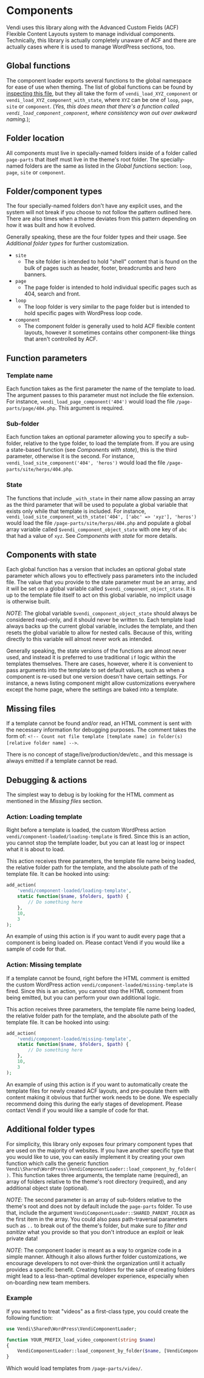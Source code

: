 # Components
Vendi uses this library along with
the Advanced Custom Fields (ACF) Flexible Content Layouts system to manage individual components. Technically,
this library is actually completely unaware of ACF and there are actually cases where it is used to manage
WordPress sections, too.

## Global functions
The component loader exports several functions to the global namespace for ease of use when theming. The list of
global functions can be found by
[inspecting this file](https://github.com/vendi-advertising/vendi-component-loader/blob/master/includes/Functions.php),
but they all take the form of `vendi_load_XYZ_component` or `vendi_load_XYZ_component_with_state`, where `XYZ` can be
one of `loop`, `page`, `site` or `component`. (_Yes, this does mean that there's a function called
`vendi_load_component_component`, where consistency won out over awkward naming._);

## Folder location
All components must live in specially-named folders inside of a folder called `page-parts` that itself must live in
the theme's root folder. The specially-named folders are the same as listed in the *Global functions* section:
`loop`, `page`, `site` or `component`.

## Folder/component types
The four specially-named folders don't have any explicit uses, and the system will not break if you choose to not
follow the pattern outlined here. There are also times when a theme deviates from this pattern depending on how it was
built and how it evolved.

Generally speaking, these are the four folder types and their usage. See *Additional folder types* for further
customization.

  * `site`
    * The site folder is intended to hold "shell" content that is found on the bulk of pages such as header, footer,
      breadcrumbs and hero banners.
  * `page`
    * The page folder is intended to hold individual specific pages such as 404, search and front.
  * `loop`
    * The loop folder is very similar to the page folder but is intended to hold specific pages with WordPress loop
      code.
  * `component`
    * The component folder is generally used to hold ACF flexible content layouts, however it sometimes contains
      other component-like things that aren't controlled by ACF.

## Function parameters
### Template name
Each function takes as the first parameter the name of the template to load. The argument passes to this parameter
must not include the file extension. For instance, `vendi_load_page_component('404')` would load the file
`/page-parts/page/404.php`. This argument is required.

### Sub-folder
Each function takes an optional parameter allowing you to specify a sub-folder, relative to the type folder, to load
the template from. If you are using a state-based function (see *Components with state*), this is the third parameter,
otherwise it is the second.  For instance, `vendi_load_site_component('404', 'heros')` would load the file
`/page-parts/site/herps/404.php`.

### State
The functions that include `_with_state` in their name allow passing an array as the third parameter that will
be used to populate a global variable that exists only while that template is included. For instance,
`vendi_load_site_component_with_state('404', ['abc' => 'xyz'], 'heros')` would load the file
`/page-parts/site/herps/404.php` and populate a global array variable called `$vendi_component_object_state` with one
key of `abc` that had a value of `xyz`. See *Components with state* for more details.

## Components with state
Each global function has a version that includes an optional global state parameter which allows you to effectively
pass parameters into the included file. The value that you provide to the state parameter must be an array, and it will
be set on a global variable called `$vendi_component_object_state`. It is up to the template file itself to act on
this global variable, no implicit usage is otherwise built.

*NOTE*: The global variable `$vendi_component_object_state` should always be considered read-only, and it should never
be written to. Each template load always backs up the current global variable, includes the template, and then resets
the global variable to allow for nested calls. Because of this, writing directly to this variable will almost never
work as intended.

Generally speaking, the state versions of the functions are almost never used, and instead it is preferred to use
traditional `if` logic within the templates themselves. There are cases, however, where it is convenient to pass
arguments into the template to set default values, such as when a component is re-used but one version doesn't
have certain settings. For instance, a news listing component might allow customizations everywhere except the
home page, where the settings are baked into a template.

## Missing files
If a template cannot be found and/or read, an HTML comment is sent with the necessary information for debugging
purposes. The comment takes the form of:
`<!-- Count not file template [template name] in folder(s) [relative folder name] -->`.

There is no concept of stage/live/production/dev/etc., and this message is always emitted if a template cannot be read.

## Debugging & actions
The simplest way to debug is by looking for the HTML comment as mentioned in the *Missing files* section.

### Action: Loading template
Right before a template is loaded, the custom WordPress action `vendi/component-loaded/loading-template` is fired.
Since this is an action, you cannot stop the template loader, but you can at least log or inspect what it is about
to load.

This action receives three parameters, the template file name being loaded, the relative folder path for the template,
and the absolute path of the template file. It can be hooked into using:

```php
add_action(
    'vendi/component-loaded/loading-template',
    static function($name, $folders, $path) {
        // Do something here
    },
    10,
    3
);
```

An example of using this action is if you want to audit every page that a component is being loaded on. Please
contact Vendi if you would like a sample of code for that.

### Action: Missing template
If a template cannot be found, right before the HTML comment is emitted the custom WordPress action
`vendi/component-loaded/missing-template` is fired. Since this is an action, you cannot stop the HTML comment from
being emitted, but you can perform your own additional logic.

This action receives three parameters, the template file name being loaded, the relative folder path for the template,
and the absolute path of the template file. It can be hooked into using:

```php
add_action(
    'vendi/component-loaded/missing-template',
    static function($name, $folders, $path) {
        // Do something here
    },
    10,
    3
);
```

An example of using this action is if you want to automatically create the template files for newly created ACF
layouts, and pre-populate them with content making it obvious that further work needs to be done. We especially
recommend doing this during the early stages of development. Please contact Vendi if you would like a sample of code
for that.

## Additional folder types
For simplicity, this library only exposes four primary component types that are used on the majority of websites. If
you have another specific type that you would like to use, you can easily implement it by creating your own function
which calls the generic function `Vendi\Shared\WordPress\VendiComponentLoader::load_component_by_folder()`. This
function takes three arguments, the template name (required), an array of folders relative to the theme's root
directory (required), and any additional object state (optional).

*NOTE*: The second parameter is an array of sub-folders relative to the theme's root and does not by default include
the `page-parts` folder. To use that, include the argument `VendiComponentLoader::SHARED_PARENT_FOLDER` as the first
item in the array. You could also pass path-traversal parameters such as  `..` to break out of the theme's folder, but
make sure to *filter and sanitize* what you provide so that you don't introduce an exploit or leak private data!

*NOTE*: The component loader is meant as a way to organize code in a simple manner. Although it also allows further
folder customizations, we encourage developers to not over-think the organization until it actually provides a
specific benefit. Creating folders for the sake of creating folders might lead to a less-than-optimal developer
experience, especially when on-boarding new team members.

### Example
If you wanted to treat "videos" as a first-class type, you could create the following function:

```php
use Vendi\Shared\WordPress\VendiComponentLoader;

function YOUR_PREFIX_load_video_component(string $name)
{
    VendiComponentLoader::load_component_by_folder($name, [VendiComponentLoader::SHARED_PARENT_FOLDER, 'video']);
}
```

Which would load templates from `/page-parts/video/`.
